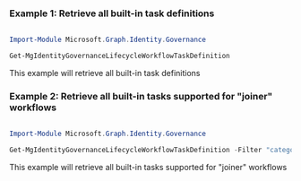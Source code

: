 ### Example 1: Retrieve all built-in task definitions

```powershell

Import-Module Microsoft.Graph.Identity.Governance

Get-MgIdentityGovernanceLifecycleWorkflowTaskDefinition

```
This example will retrieve all built-in task definitions

### Example 2: Retrieve all built-in tasks supported for "joiner" workflows

```powershell

Import-Module Microsoft.Graph.Identity.Governance

Get-MgIdentityGovernanceLifecycleWorkflowTaskDefinition -Filter "category has 'joiner'" 

```
This example will retrieve all built-in tasks supported for "joiner" workflows

